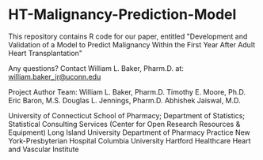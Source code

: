 # HT-Malignancy-Prediction-Model

This repository contains R code for our paper, entitled "Development and Validation of a Model to Predict Malignancy Within the First Year After Adult Heart Transplantation"

Any questions? Contact William L. Baker, Pharm.D. at: william.baker_jr@uconn.edu

Project Author Team:
William L. Baker, Pharm.D.
Timothy E. Moore, Ph.D.
Eric Baron, M.S.
Douglas L. Jennings, Pharm.D.
Abhishek Jaiswal, M.D.

University of Connecticut School of Pharmacy; Department of Statistics; Statistical Consulting Services (Center for Open Research Resources & Equipment)
Long Island University Department of Pharmacy Practice
New York-Presbyterian Hospital Columbia University
Hartford Healthcare Heart and Vascular Institute
